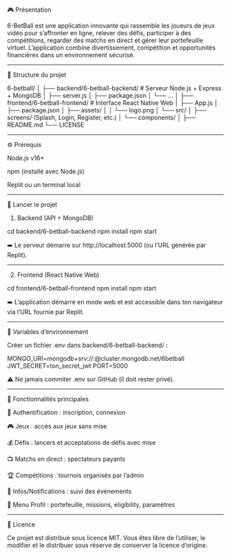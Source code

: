 🎮 Présentation

6-BetBall est une application innovante qui rassemble les joueurs de jeux vidéo pour s’affronter en ligne, relever des défis, participer à des compétitions, regarder des matchs en direct et gérer leur portefeuille virtuel.
L’application combine divertissement, compétition et opportunités financières dans un environnement sécurisé.


---

📂 Structure du projet

6-betball/
│
├── backend/6-betball-backend/   # Serveur Node.js + Express + MongoDB
│   ├── server.js
│   ├── package.json
│   └── ...
│
├── frontend/6-betball-frontend/ # Interface React Native Web
│   ├── App.js
│   ├── package.json
│   ├── assets/
│   │   └── logo.png
│   └── src/
│       ├── screens/ (Splash, Login, Register, etc.)
│       └── components/
│
├── README.md
└── LICENSE


---

⚙️ Prérequis

Node.js v16+

npm (installé avec Node.js)

Replit ou un terminal local



---

🚀 Lancer le projet

1. Backend (API + MongoDB)

cd backend/6-betball-backend
npm install
npm start

➡️ Le serveur démarre sur http://localhost:5000 (ou l’URL générée par Replit).


---

2. Frontend (React Native Web)

cd frontend/6-betball-frontend
npm install
npm start

➡️ L’application démarre en mode web et est accessible dans ton navigateur via l’URL fournie par Replit.


---

🔑 Variables d’environnement

Créer un fichier .env dans backend/6-betball-backend/ :

MONGO_URI=mongodb+srv://<user>:<password>@cluster.mongodb.net/6betball
JWT_SECRET=ton_secret_jwt
PORT=5000

⚠️ Ne jamais commiter .env sur GitHub (il doit rester privé).


---

🧩 Fonctionnalités principales

🔑 Authentification : inscription, connexion

🎮 Jeux : accès aux jeux sans mise

💰 Défis : lancers et acceptations de défis avec mise

📺 Matchs en direct : spectateurs payants

🏆 Compétitions : tournois organisés par l’admin

🔔 Infos/Notifications : suivi des événements

👤 Menu Profil : portefeuille, missions, eligibility, paramètres



---

📜 Licence

Ce projet est distribué sous licence MIT.
Vous êtes libre de l’utiliser, le modifier et le distribuer sous réserve de conserver la licence d’origine.
